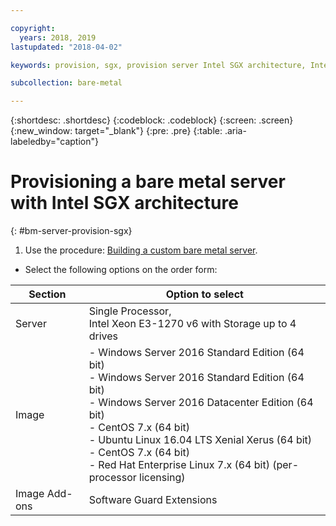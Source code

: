 ```yaml
---

copyright:
  years: 2018, 2019
lastupdated: "2018-04-02"

keywords: provision, sgx, provision server Intel SGX architecture, Intel SGX architecture

subcollection: bare-metal

---
```


{:shortdesc: .shortdesc}
{:codeblock: .codeblock}
{:screen: .screen}
{:new_window: target="_blank"}
{:pre: .pre}
{:table: .aria-labeledby="caption"}

# Provisioning a bare metal server with Intel SGX architecture
{: #bm-server-provision-sgx}

1. Use the procedure: [Building a custom bare metal server](/docs/infrastructure/bare-metal?topic=bare-metal-ordering-baremetal-server).
* Select the following options on the order form:

|Section|Option to select|
|------|------|
|Server|Single Processor,<br> Intel Xeon E3-1270 v6 with Storage up to 4 drives|
|Image|- Windows Server 2016 Standard Edition (64 bit)<br>- Windows Server 2016 Standard Edition (64 bit)<br> - Windows Server 2016 Datacenter Edition (64 bit) <br>- CentOS 7.x (64 bit) <br> - Ubuntu Linux 16.04 LTS Xenial Xerus (64 bit)<br>- CentOS 7.x (64 bit) <br>- Red Hat Enterprise Linux 7.x (64 bit) (per-processor licensing)|
|Image Add-ons|Software Guard Extensions|
